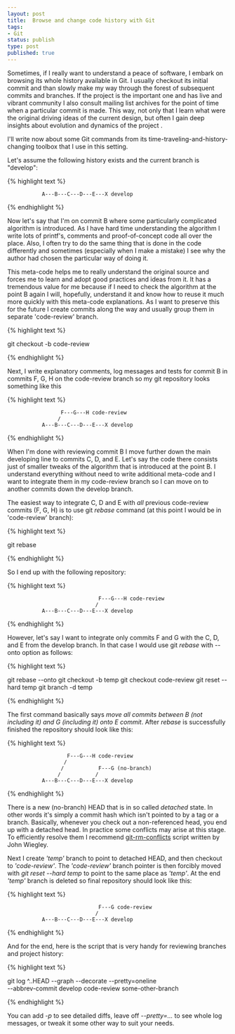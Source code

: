 ```yaml
---
layout: post
title:  Browse and change code history with Git
tags:
- Git
status: publish
type: post
published: true
---
```


Sometimes, if I really want to understand a peace of software, I embark on browsing its whole history available in Git. I usually checkout its initial commit and than slowly make my way through the forest of subsequent commits and branches. If the project is the important one and has live and vibrant community I also consult mailing list archives for the point of time when a particular commit is made. This way, not only that I learn what were the original driving ideas of the current design, but often I gain deep insights about evolution and dynamics of the project .


I'll write now about some Git commands from its time-traveling-and-history-changing toolbox that I use in this setting.


Let's assume the following history exists and the current branch is "develop":


{% highlight text %}

               A---B---C---D---E---X develop

{% endhighlight %}


Now let's say that I'm on commit B where some particularly complicated algorithm is introduced. As I have hard time understanding the algorithm I write lots of printf's, comments and proof-of-concept code all over the place. Also, I often try to do the same thing that is done in the code differently and sometimes (especially when I make a mistake) I see why the author had chosen the particular way of doing it.

This meta-code helps me to really understand the original source and forces me to learn and adopt good practices and ideas from it. It has a tremendous value for me because if I need to check the algorithm at the point B again I will, hopefully, understand it and know how to reuse it much more quickly with this meta-code explanations. As I want to preserve this for the future I create commits along the way and usually group them in separate 'code-review' branch.

{% highlight text %}

git checkout -b code-review <B-sha1>

{% endhighlight %}

Next, I write explanatory comments, log messages and tests for commit B in commits F, G, H on the code-review branch so my git repository looks something like this

{% highlight text %}

                     F---G---H code-review
                    /
               A---B---C---D---E---X develop

{% endhighlight %}

When I'm done with reviewing commit B I move further down the main developing line to commits C, D, and E. Let's say the code there consists just of smaller tweaks of the algorithm that is introduced at the point B. I understand everything without need to write additional meta-code and I want to integrate them in my code-review branch so I can move on to another commits down the develop branch.

The easiest way to integrate C, D and E with *all* previous code-review commits (F, G, H) is to use git *rebase* command (at this point I would be in 'code-review' branch):

{% highlight text %}

git rebase <E-sha1>

{% endhighlight %}


So I end up with the following repository:


{% highlight text %}

                                 F---G---H code-review
                                /
               A---B---C---D---E---X develop

{% endhighlight %}

However, let's say I want to integrate only commits F and G with the C, D, and E from the develop branch. In that case I would use git *rebase* with --onto option as follows:

{% highlight text %}

git rebase --onto <E-sha1> <B-sha1> <G-sha1>
git checkout -b temp
git checkout code-review
git reset --hard temp
git branch -d temp

{% endhighlight %}

The first command basically says *move all commits between B (not including it) and G (including it) onto E commit*. After *rebase* is successfully finished the repository should look like this:

{% highlight text %}

                       F---G---H code-review
                      /
                     /           F---G (no-branch)
                    /           /
               A---B---C---D---E---X develop

{% endhighlight %}

There is a new (no-branch) HEAD that is in so called *detached* state.
In other words it's simply a commit hash which isn't pointed to by a tag or a branch.
Basically, whenever you check out a non-referenced head, you end up with a detached
head. In practice some conflicts may arise at this stage. To efficiently resolve them I recommend [git-rm-conflicts](https://github.com/jwiegley/git-scripts/blob/master/git-rm-conflicts) script written by John Wiegley.

Next I create *'temp'* branch to point to detached HEAD, and then checkout to *'code-review'*. The *'code-review'* branch pointer is then forcibly moved with *git reset --hard temp* to point to the same place as *'temp'*. At the end *'temp'* branch is deleted
so final repository should look like this:

{% highlight text %}


                                 F---G code-review
                                /
               A---B---C---D---E---X develop

{% endhighlight %}


And for the end, here is the script that is very handy for reviewing branches and project history:

{% highlight text %}

git log <B-sha1>^..HEAD --graph --decorate --pretty=oneline \
    --abbrev-commit develop code-review some-other-branch

{% endhighlight %}

You can add *-p* to see detailed diffs, leave off *--pretty=...* to see whole log messages, or tweak it some other way to suit your needs.
